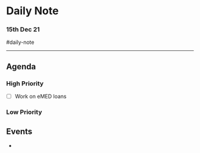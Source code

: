 # Daily Note
### 15th Dec 21 

#daily-note 

---

## Agenda
### High Priority
- [ ] Work on eMED loans
### Low Priority


## Events
- 